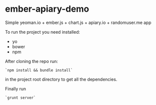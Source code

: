 ember-apiary-demo
=================

Simple yeoman.io + ember.js + chart.js + apiary.io + randomuser.me app

To run the project you need installed:

 - yo
 - bower
 - npm

After cloning the repo run:

    `npm install && bundle install`

in the project root directory to get all the dependencies.

Finally run

    `grunt server`

